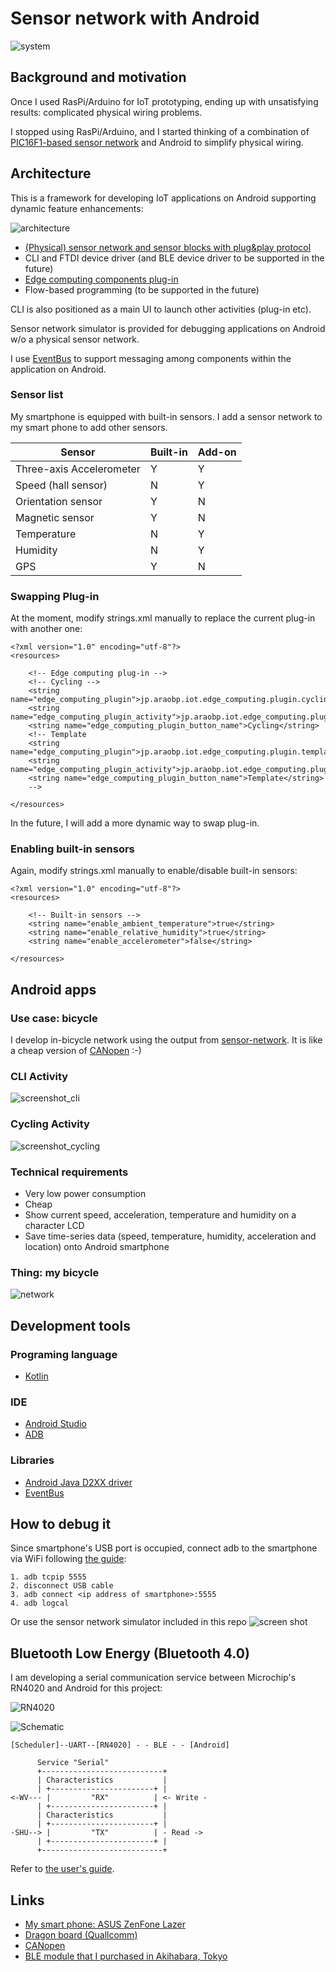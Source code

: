 # Sensor network with Android

![system](./doc/system.jpg)

## Background and motivation

Once I used RasPi/Arduino for IoT prototyping, ending up with unsatisfying results: complicated physical wiring problems.

I stopped using RasPi/Arduino, and I started thinking of a combination of [PIC16F1-based sensor network](https://github.com/araobp/sensor-network) and Android to simplify physical wiring.

## Architecture

This is a framework for developing IoT applications on Android supporting dynamic feature enhancements:

![architecture](./doc/architecture.jpg)

- [(Physical) sensor network and sensor blocks with plug&play protocol](https://github.com/araobp/sensor-network)
- CLI and FTDI device driver (and BLE device driver to be supported in the future)
- [Edge computing components plug-in](https://github.com/araobp/sensor-network-android/tree/master/src/app/src/main/java/jp/araobp/iot/edge_computing/plugin)
- Flow-based programming (to be supported in the future)

CLI is also positioned as a main UI to launch other activities (plug-in etc).

Sensor network simulator is provided for debugging applications on Android w/o a physical sensor network.

I use [EventBus](http://greenrobot.org/eventbus/) to support messaging among components within the application on Android.

### Sensor list

My smartphone is equipped with built-in sensors. I add a sensor network to my smart phone to add other sensors.

|Sensor                   |Built-in|Add-on  |
|-------------------------|--------|--------|
|Three-axis Accelerometer | Y      | Y      |
|Speed (hall sensor)      | N      | Y      |
|Orientation sensor       | Y      | N      |
|Magnetic sensor          | Y      | N      |
|Temperature              | N      | Y      |
|Humidity                 | N      | Y      |
|GPS                      | Y      | N      |

### Swapping Plug-in

At the moment, modify strings.xml manually to replace the current plug-in with another one:
```
<?xml version="1.0" encoding="utf-8"?>
<resources>

    <!-- Edge computing plug-in -->
    <!-- Cycling -->
    <string name="edge_computing_plugin">jp.araobp.iot.edge_computing.plugin.cycling.Cycling</string>
    <string name="edge_computing_plugin_activity">jp.araobp.iot.edge_computing.plugin.cycling.CyclingActivity</string>
    <string name="edge_computing_plugin_button_name">Cycling</string>
    <!-- Template
    <string name="edge_computing_plugin">jp.araobp.iot.edge_computing.plugin.template.Template</string>
    <string name="edge_computing_plugin_activity">jp.araobp.iot.edge_computing.plugin.template.TemplateActivity</string>
    <string name="edge_computing_plugin_button_name">Template</string>
    -->

</resources>
```

In the future, I will add a more dynamic way to swap plug-in.

### Enabling built-in sensors

Again, modify strings.xml manually to enable/disable built-in sensors:

```
<?xml version="1.0" encoding="utf-8"?>
<resources>

    <!-- Built-in sensors -->
    <string name="enable_ambient_temperature">true</string>
    <string name="enable_relative_humidity">true</string>
    <string name="enable_accelerometer">false</string>

</resources>
```

## Android apps

### Use case: bicycle

I develop in-bicycle network using the output from [sensor-network](https://github.com/araobp/sensor-network). It is like a cheap version of [CANopen](https://www.can-cia.org/canopen/) :-)

### CLI Activity

![screenshot_cli](./doc/screenshot_cli.png)

### Cycling Activity

![screenshot_cycling](./doc/screenshot_cycling.png)

### Technical requirements

- Very low power consumption
- Cheap
- Show current speed, acceleration, temperature and humidity on a character LCD
- Save time-series data (speed, temperature, humidity, acceleration and location) onto Android smartphone

### Thing: my bicycle

![network](./doc/network.jpg)

## Development tools

### Programing language
- [Kotlin](https://kotlinlang.org/)

### IDE
- [Android Studio](https://developer.android.com/studio/index.html)
- [ADB](https://developer.android.com/studio/command-line/adb.html)

### Libraries
- [Android Java D2XX driver](http://www.ftdichip.com/Drivers/D2XX.htm)
- [EventBus](http://greenrobot.org/eventbus/)

## How to debug it

Since smartphone's USB port is occupied, connect adb to the smartphone via WiFi following [the guide](https://developer.android.com/studio/command-line/adb.html):

```
1. adb tcpip 5555
2. disconnect USB cable
3. adb connect <ip address of smartphone>:5555
4. adb logcal
```

Or use the sensor network simulator included in this repo ![screen shot](./doc/simulator_with_ide.png)

## Bluetooth Low Energy (Bluetooth 4.0)

I am developing a serial communication service between Microchip's RN4020 and Android for this project:

![RN4020](./doc/RN4020.jpg)

![Schematic](./doc/ble.jpg)

```
[Scheduler]--UART--[RN4020] - - BLE - - [Android]

      Service "Serial"
      +---------------------------+
      | Characteristics           |
      | +-----------------------+ |
<-WV--- |         "RX"          | <- Write -
      | +-----------------------+ |
      | Characteristics           |
      | +-----------------------+ |
-SHU--> |         "TX"          | - Read ->
      | +-----------------------+ |
      +---------------------------+
```

Refer to [the user's guide](http://ww1.microchip.com/downloads/en/DeviceDoc/70005191B.pdf#search=%27RN4020%27).

## Links
- [My smart phone: ASUS ZenFone Lazer](https://www.asus.com/Phone/ZenFone-2-Laser-ZE500KL/)
- [Dragon board (Quallcomm)](https://developer.qualcomm.com/hardware/dragonboard-410c)
- [CANopen](https://www.can-cia.org/canopen/)
- [BLE module that I purchased in Akihabara, Tokyo](http://akizukidenshi.com/catalog/g/gK-11102/)

